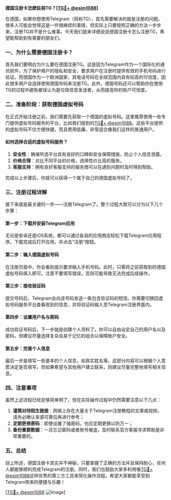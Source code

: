**德国注册卡怎麽註冊TG？[[TG💪+ @esim1088](https://t.me/s/esim1088)]**

在德国，如果你想使用Telegram（简称TG），首先需要解决的就是注册的问题。很多人可能会觉得这是一件很麻烦的事情，但实际上只要按照正确的方法一步步来，注册TG并不是什么难事。今天我们就来详细说说德国注册卡怎么注册TG，希望能帮助到有需要的朋友们。

### 一、为什么需要德国注册卡？

首先我们要明白为什么要在德国注册TG。这是因为Telegram作为一个国际化的通讯软件，为了保护用户的隐私和安全，要求用户在注册时提供有效的手机号码进行验证。而德国作为一个欧洲国家，其电话号码在全球范围内具有较高的可信度，因此很多用户会选择使用德国号码来注册TG。此外，德国号码还可以帮助你在使用TG的过程中避免被误认为是垃圾信息发送者，从而提高你的账户可信度。

### 二、准备阶段：获取德国虚拟号码

在正式开始注册之前，我们需要先获取一个德国的虚拟号码。这里推荐使用一些专门提供虚拟号码服务的平台，比如我们提到的[TG💪+ @esim1088](https://t.me/s/esim1088)。这些平台提供的虚拟号码不仅方便快捷，而且费用低廉，非常适合像我们这样的普通用户。

#### 如何选择合适的虚拟号码服务？

1. **安全性**：确保所选平台具有良好的口碑和安全保障措施，防止个人信息泄露。
2. **价格合理**：对比不同平台的价格，选择性价比高的服务。
3. **客服支持**：拥有良好客服支持的服务商可以在遇到问题时及时得到帮助。

完成以上步骤后，你就可以获得一个属于自己的德国虚拟号码了。

### 三、注册过程详解

接下来就是最关键的一步——注册Telegram了。整个过程大致可以分为以下几个步骤：

#### 第一步：下载并安装Telegram应用

无论是安卓还是iOS系统，都可以通过各自的应用商店轻松下载Telegram应用程序。下载完成后打开应用，并点击“注册”按钮。

#### 第二步：输入德国虚拟号码

在注册页面中，你会看到提示要求输入手机号码。此时，只需将之前获取到的德国虚拟号码填入即可。注意不要填写错误，否则可能导致无法完成后续操作。

#### 第三步：接收验证码

提交号码后，Telegram会向该号码发送一条包含验证码的短信。你需要切换回虚拟号码服务平台查看收到的信息，并将验证码输入至Telegram注册界面内。

#### 第四步：设置用户名与密码

成功验证号码后，下一步就是创建个人资料了。你可以自由设定自己的用户名以及密码，但建议尽量选择复杂且易于记忆的组合以保障账户安全。

#### 第五步：完善个人信息

最后一步是填写一些基本的个人信息，如真实姓名等。这部分内容可以根据个人意愿决定是否填写，但如果希望与其他用户建立联系，则建议尽量完整地填写相关信息。

### 四、注意事项

虽然上述流程已经足够简单明了，但在实际操作过程中仍然需要注意以下几点：

1. **谨慎对待陌生链接**：网络上存在大量关于Telegram注册教程的文章或视频，请务必确认来源可靠后再进行参考；
2. **定期更换密码**：即使设置了强密码，也应定期更换以防万一；
3. **备份重要数据**：一旦忘记密码或者账号被盗，及时联系官方客服寻求帮助是非常重要的。

### 五、总结

综上所述，德国注册卡其实并不神秘，只要掌握了正确的方法并且保持耐心，任何人都能够顺利完成Telegram的注册。同时，我们也鼓励大家多利用像[TG💪+ @esim1088](https://t.me/s/esim1088)这样优秀的第三方工具来简化操作流程。希望大家都能享受到Telegram带来的便捷与乐趣！

[[TG💪+ @esim1088](https://t.me/s/esim1088) ![Image](https://i.postimg.cc/4NQfJmqS/Snipaste-2025-05-13-00-14-12.png)]
